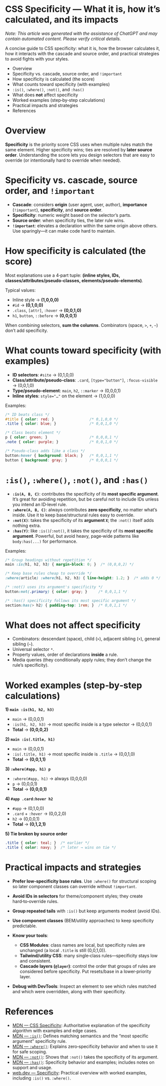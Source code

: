 <!-- ********************* -->

# CSS Specificity — What it is, how it’s calculated, and its impacts

<!-- ********************* -->

*Note: This article was generated with the assistance of ChatGPT and may contain automated content. Please verify critical details.*

A concise guide to CSS specificity: what it is, how the browser calculates it, how it interacts with the cascade and source order, and practical strategies to avoid fights with your styles.

* Overview
* Specificity vs. cascade, source order, and `!important`
* How specificity is calculated (the score)
* What counts toward specificity (with examples)
* `:is()`, `:where()`, `:not()`, and `:has()`
* What does **not** affect specificity
* Worked examples (step‑by‑step calculations)
* Practical impacts and strategies
* References

<!-- ********************* -->

# Overview

<!-- ********************* -->

**Specificity** is the priority score CSS uses when multiple rules match the same element. Higher specificity wins; ties are resolved by **later source order**. Understanding the score lets you design selectors that are easy to override (or intentionally hard to override when needed).

<!-- ********************* -->

# Specificity vs. cascade, source order, and `!important`

<!-- ********************* -->

* **Cascade**: considers **origin** (user agent, user, author), **importance** (`!important`), **specificity**, and **source order**.
* **Specificity**: numeric weight based on the selector’s parts.
* **Source order**: when specificity ties, the later rule wins.
* **`!important`**: elevates a declaration within the same origin above others. Use sparingly—it can make code hard to maintain.

<!-- ********************* -->

# How specificity is calculated (the score)

<!-- ********************* -->

Most explanations use a 4‑part tuple: **(inline styles, IDs, classes/attributes/pseudo‑classes, elements/pseudo‑elements)**.

Typical values:

* Inline style → **(1,0,0,0)**
* `#id` → **(0,1,0,0)**
* `.class`, `[attr]`, `:hover` → **(0,0,1,0)**
* `h1`, `button`, `::before` → **(0,0,0,1)**

When combining selectors, **sum the columns**. Combinators (space, `>`, `+`, `~`) don’t add specificity.

<!-- ********************* -->

# What counts toward specificity (with examples)

<!-- ********************* -->

* **ID selectors**: `#site` → (0,1,0,0)
* **Class/attribute/pseudo‑class**: `.card`, `[type="button"]`, `:focus-visible` → (0,0,1,0)
* **Type/pseudo‑element**: `main`, `h2`, `::marker` → (0,0,0,1)
* **Inline styles**: `style="…"` on the element → (1,0,0,0)

Examples:

```css
/* ID beats class */
#title { color: red; }                /* 0,1,0,0 */
.title { color: blue; }               /* 0,0,1,0 */

/* Class beats element */
p { color: green; }                   /* 0,0,0,1 */
.note { color: purple; }              /* 0,0,1,0 */

/* Pseudo-class adds like a class */
button:hover { background: black; }   /* 0,0,1,1 */
button { background: gray; }          /* 0,0,0,1 */
```

<!-- ********************* -->

# `:is()`, `:where()`, `:not()`, and `:has()`

<!-- ********************* -->

* **`:is(A, B, C)`**: contributes the specificity of its **most specific argument**. It’s great for avoiding repetition, but be careful not to include IDs unless you intend an ID‑level rule.
* **`:where(A, B, C)`**: always contributes **zero specificity**, no matter what’s inside. Use it to keep base/structural rules easy to override.
* **`:not(X)`**: takes the specificity of its **argument `X`**; the `:not()` itself adds nothing extra.
* **`:has(Y)`**: like `:is()`/`:not()`, it takes the specificity of its **most specific argument**. Powerful, but avoid heavy, page‑wide patterns like `body:has(...)` for performance.

Examples:

```css
/* Group headings without repetition */
main :is(h1, h2, h3) { margin-block: 0; }  /* (0,0,0,2) */

/* Keep base rules cheap to override */
:where(article) :where(h1, h2, h3) { line-height: 1.2; }  /* adds 0 */

/* :not() uses its argument's specificity */
button:not(.primary) { color: gray; }     /* 0,0,1,1 */

/* :has() specificity follows its most specific argument */
section:has(> h2) { padding-top: 1rem; }  /* 0,0,1,1 */
```

<!-- ********************* -->

# What does **not** affect specificity

<!-- ********************* -->

* Combinators: descendant (space), child (`>`), adjacent sibling (`+`), general sibling (`~`).
* Universal selector `*`.
* Property values, order of declarations **inside** a rule.
* Media queries (they conditionally apply rules; they don’t change the rule’s specificity).

<!-- ********************* -->

# Worked examples (step‑by‑step calculations)

<!-- ********************* -->

**1) `main :is(h1, h2, h3)`**

* `main` → (0,0,0,1)
* `:is(h1, h2, h3)` → most specific inside is a type selector → (0,0,0,1)
* **Total** → **(0,0,0,2)**

**2) `main :is(.title, h1)`**

* `main` → (0,0,0,1)
* `:is(.title, h1)` → most specific inside is `.title` → (0,0,1,0)
* **Total** → **(0,0,1,1)**

**3) `:where(#app, h1) p`**

* `:where(#app, h1)` → always (0,0,0,0)
* `p` → (0,0,0,1)
* **Total** → **(0,0,0,1)**

**4) `#app .card:hover h2`**

* `#app` → (0,1,0,0)
* `.card` + `:hover` → (0,0,2,0)
* `h2` → (0,0,0,1)
* **Total** → **(0,1,2,1)**

**5) Tie broken by source order**

```css
.title { color: teal; }  /* earlier */
.title { color: navy; }  /* later → wins on tie */
```

<!-- ********************* -->

# Practical impacts and strategies

<!-- ********************* -->

* **Prefer low‑specificity base rules**. Use `:where()` for structural scoping so later component classes can override without `!important`.
* **Avoid IDs in selectors** for theme/component styles; they create hard‑to‑override rules.
* **Group repeated tails** with `:is()` but keep arguments modest (avoid IDs).
* **Use component classes** (BEM/utility approaches) to keep specificity predictable.
* **Know your tools**:

  * **CSS Modules**: class names are local, but specificity rules are unchanged (a local `.title` is still (0,0,1,0)).
  * **Tailwind/utility CSS**: many single‑class rules—specificity stays low and consistent.
  * **Cascade layers (`@layer`)**: control the order that groups of rules are considered before specificity. Put resets/base in a lower‑priority layer.
* **Debug with DevTools**: Inspect an element to see which rules matched and which were overridden, along with their specificity.

<!-- ********************* -->

# References

<!-- ********************* -->

* [MDN — CSS Specificity](https://developer.mozilla.org/en-US/docs/Web/CSS/CSS_cascade/Specificity): Authoritative explanation of the specificity algorithm with examples and edge cases.
* [MDN — `:is()`](https://developer.mozilla.org/en-US/docs/Web/CSS/%3Ais): Defines matching semantics and the “most specific argument” specificity rule.
* [MDN — `:where()`](https://developer.mozilla.org/en-US/docs/Web/CSS/%3Awhere): Explains zero‑specificity behavior and when to use it for safe scoping.
* [MDN — `:not()`](https://developer.mozilla.org/en-US/docs/Web/CSS/%3Anot): Shows that `:not()` takes the specificity of its argument.
* [MDN — `:has()`](https://developer.mozilla.org/en-US/docs/Web/CSS/%3Ahas): Specificity behavior and examples; includes notes on support and usage.
* [web.dev — Specificity](https://web.dev/learn/css/specificity): Practical overview with worked examples, including `:is()` vs. `:where()`.
